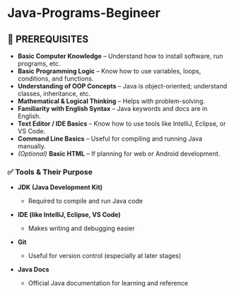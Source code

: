 # Java-Programs-Begineer

## 🧠 **PREREQUISITES**

- **Basic Computer Knowledge** – Understand how to install software, run programs, etc.  
- **Basic Programming Logic** – Know how to use variables, loops, conditions, and functions.  
- **Understanding of OOP Concepts** – Java is object-oriented; understand classes, inheritance, etc.  
- **Mathematical & Logical Thinking** – Helps with problem-solving.  
- **Familiarity with English Syntax** – Java keywords and docs are in English.  
- **Text Editor / IDE Basics** – Know how to use tools like IntelliJ, Eclipse, or VS Code.  
- **Command Line Basics** – Useful for compiling and running Java manually.  
- *(Optional)* **Basic HTML** – If planning for web or Android development.

### ✅ Tools & Their Purpose

- **JDK (Java Development Kit)**  
  - Required to compile and run Java code

- **IDE (like IntelliJ, Eclipse, VS Code)**  
  - Makes writing and debugging easier

- **Git**  
  - Useful for version control (especially at later stages)

- **Java Docs**  
  - Official Java documentation for learning and reference

